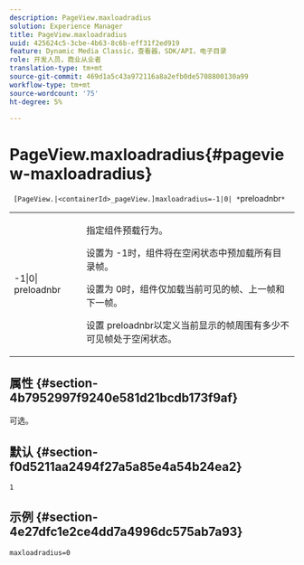 ```yaml
---
description: PageView.maxloadradius
solution: Experience Manager
title: PageView.maxloadradius
uuid: 425624c5-3cbe-4b63-8c6b-eff31f2ed919
feature: Dynamic Media Classic，查看器，SDK/API，电子目录
role: 开发人员，商业从业者
translation-type: tm+mt
source-git-commit: 469d1a5c43a972116a8a2efb0de5708800130a99
workflow-type: tm+mt
source-wordcount: '75'
ht-degree: 5%

---
```



# PageView.maxloadradius{#pageview-maxloadradius}

` [PageView.|<containerId>_pageView.]maxloadradius=-1|0| *`preloadnbr`*`

<table id="table_985ADD6C9BD04C629A84C9C625CCCFEB"> 
 <tbody> 
  <tr> 
   <td colname="col1"> <p><span class="codeph">-1|0|<span class="varname"> preloadnbr</span></span> </p> </td> 
   <td colname="col2"> <p>指定组件预载行为。 </p> <p>设置为<span class="codeph"> -1</span>时，组件将在空闲状态中预加载所有目录帧。 </p> <p> 设置为<span class="codeph"> 0</span>时，组件仅加载当前可见的帧、上一帧和下一帧。 </p> <p>设置<span class="codeph"><span class="varname"> preloadnbr</span></span>以定义当前显示的帧周围有多少不可见帧处于空闲状态。 </p> </td> 
  </tr> 
 </tbody> 
</table>

## 属性 {#section-4b7952997f9240e581d21bcdb173f9af}

可选。

## 默认 {#section-f0d5211aa2494f27a5a85e4a54b24ea2}

`1`

## 示例 {#section-4e27dfc1e2ce4dd7a4996dc575ab7a93}

`maxloadradius=0`

